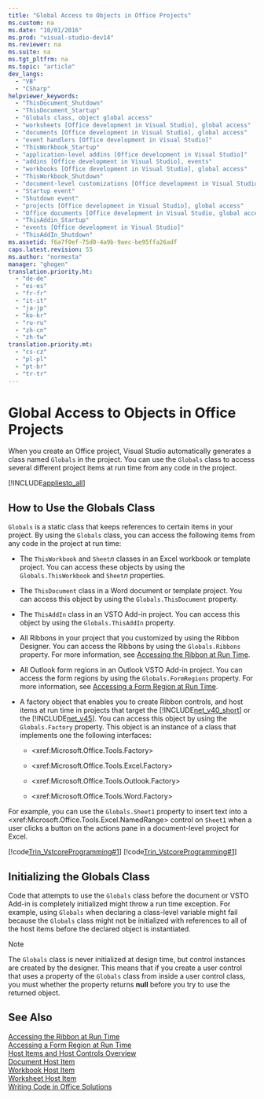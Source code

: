 ```yaml
---
title: "Global Access to Objects in Office Projects"
ms.custom: na
ms.date: "10/01/2016"
ms.prod: "visual-studio-dev14"
ms.reviewer: na
ms.suite: na
ms.tgt_pltfrm: na
ms.topic: "article"
dev_langs: 
  - "VB"
  - "CSharp"
helpviewer_keywords: 
  - "ThisDocument_Shutdown"
  - "ThisDocument_Startup"
  - "Globals class, object global access"
  - "worksheets [Office development in Visual Studio], global access"
  - "documents [Office development in Visual Studio], global access"
  - "event handlers [Office development in Visual Studio]"
  - "ThisWorkbook_Startup"
  - "application-level addins [Office development in Visual Studio]"
  - "addins [Office development in Visual Studio], events"
  - "workbooks [Office development in Visual Studio], global access"
  - "ThisWorkbook_Shutdown"
  - "document-level customizations [Office development in Visual Studio]"
  - "Startup event"
  - "Shutdown event"
  - "projects [Office development in Visual Studio], global access"
  - "Office documents [Office development in Visual Studio, global access"
  - "ThisAddin_Startup"
  - "events [Office development in Visual Studio]"
  - "ThisAddIn_Shutdown"
ms.assetid: f6a7f0ef-75d0-4a9b-9aec-be95ffa26adf
caps.latest.revision: 55
ms.author: "normesta"
manager: "ghogen"
translation.priority.ht: 
  - "de-de"
  - "es-es"
  - "fr-fr"
  - "it-it"
  - "ja-jp"
  - "ko-kr"
  - "ru-ru"
  - "zh-cn"
  - "zh-tw"
translation.priority.mt: 
  - "cs-cz"
  - "pl-pl"
  - "pt-br"
  - "tr-tr"
---
```

# Global Access to Objects in Office Projects
  When you create an Office project, Visual Studio automatically generates a class named `Globals` in the project. You can use the `Globals` class to access several different project items at run time from any code in the project.  
  
 [!INCLUDE[appliesto_all](../VS_officedev/includes/appliesto_all_md.md)]  
  
## How to Use the Globals Class  
 `Globals` is a static class that keeps references to certain items in your project. By using the `Globals` class, you can access the following items from any code in the project at run time:  
  
-   The `ThisWorkbook` and `Sheet`*n* classes in an Excel workbook or template project. You can access these objects by using the `Globals.ThisWorkbook` and `Sheet`*n* properties.  
  
-   The `ThisDocument` class in a Word document or template project. You can access this object by using the `Globals.ThisDocument` property.  
  
-   The `ThisAddIn` class in an VSTO Add-in project. You can access this object by using the `Globals.ThisAddIn` property.  
  
-   All Ribbons in your project that you customized by using the Ribbon Designer. You can access the Ribbons by using the `Globals.Ribbons` property. For more information, see [Accessing the Ribbon at Run Time](../VS_officedev/accessing-the-ribbon-at-run-time.md).  
  
-   All Outlook form regions in an Outlook VSTO Add-in project. You can access the form regions by using the `Globals.FormRegions` property. For more information, see [Accessing a Form Region at Run Time](../VS_officedev/accessing-a-form-region-at-run-time.md).  
  
-   A factory object that enables you to create Ribbon controls, and host items at run time in projects that target the [!INCLUDE[net_v40_short](../VS_officedev/includes/net_v40_short_md.md)] or the [!INCLUDE[net_v45](../VS_officedev/includes/net_v45_md.md)]. You can access this object by using the `Globals.Factory` property. This object is an instance of a class that implements one the following interfaces:  
  
    -   \<xref:Microsoft.Office.Tools.Factory>  
  
    -   \<xref:Microsoft.Office.Tools.Excel.Factory>  
  
    -   \<xref:Microsoft.Office.Tools.Outlook.Factory>  
  
    -   \<xref:Microsoft.Office.Tools.Word.Factory>  
  
 For example, you can use the `Globals.Sheet1` property to insert text into a \<xref:Microsoft.Office.Tools.Excel.NamedRange> control on `Sheet1` when a user clicks a button on the actions pane in a document-level project for Excel.  
  
 [!code[Trin_VstcoreProgramming#1](../VS_officedev/codesnippet/VisualBasic/global-access-to-objects-in-office-projects_1.vb)]
[!code[Trin_VstcoreProgramming#1](../VS_officedev/codesnippet/CSharp/global-access-to-objects-in-office-projects_1.cs)]  
  
## Initializing the Globals Class  
 Code that attempts to use the `Globals` class before the document or VSTO Add-in is completely initialized might throw a run time exception. For example, using `Globals` when declaring a class-level variable might fail because the `Globals` class might not be initialized with references to all of the host items before the declared object is instantiated.  
  
> [!NOTE]  
>  The `Globals` class is never initialized at design time, but control instances are created by the designer. This means that if you create a user control that uses a property of the `Globals` class from inside a user control class, you must whether the property returns **null** before you try to use the returned object.  
  
## See Also  
 [Accessing the Ribbon at Run Time](../VS_officedev/accessing-the-ribbon-at-run-time.md)   
 [Accessing a Form Region at Run Time](../VS_officedev/accessing-a-form-region-at-run-time.md)   
 [Host Items and Host Controls Overview](../VS_officedev/host-items-and-host-controls-overview.md)   
 [Document Host Item](../VS_officedev/document-host-item.md)   
 [Workbook Host Item](../VS_officedev/workbook-host-item.md)   
 [Worksheet Host Item](../VS_officedev/worksheet-host-item.md)   
 [Writing Code in Office Solutions](../VS_officedev/writing-code-in-office-solutions.md)  
  
  